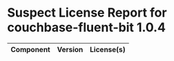 
Suspect License Report for couchbase-fluent-bit 1.0.4
=====================================================

|Component|Version|License(s)|
| :--- | :--- | :--- |
